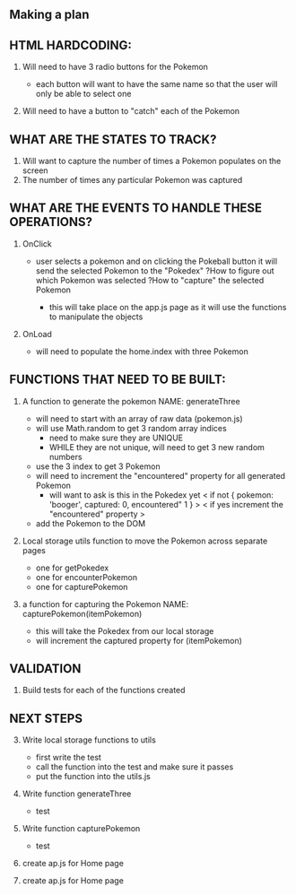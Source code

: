 ## Making a plan

## HTML HARDCODING:

1. Will need to have 3 radio buttons for the Pokemon
    - each button will want to have the same name so that the user will only be able to select one

2. Will need to have a button to "catch" each of the Pokemon

## WHAT ARE THE STATES TO TRACK?

1.  Will want to capture the number of times a Pokemon populates on the screen
2.  The number of times any particular Pokemon was captured

## WHAT ARE THE EVENTS TO HANDLE THESE OPERATIONS?

1.  OnClick
    - user selects a pokemon and on clicking the Pokeball button it will send the selected Pokemon to the "Pokedex"
        ?How to figure out which Pokemon was selected
        ?How to "capture" the selected Pokemon

        *   this will take place on the app.js page as it will use the functions to manipulate the objects

2.  OnLoad
    -   will need to populate the home.index with three Pokemon

## FUNCTIONS THAT NEED TO BE BUILT:

1.  A function to generate the pokemon NAME: generateThree
    -   will need to start with an array of raw data (pokemon.js)
    -   will use Math.random to get 3 random array indices
        *   need to make sure they are UNIQUE
        *   WHILE they are not unique, will need to get 3 new random numbers
    -   use the 3 index to get 3 Pokemon
    -   will need to increment the "encountered" property for all generated Pokemon
        *   will want to ask is this in the Pokedex yet
            <   if not { pokemon: 'booger', captured: 0, encountered" 1 }   >
            <   if yes increment the "encountered" property >
    -   add the Pokemon to the DOM

2.  Local storage utils function to move the Pokemon across separate pages
    -   one for getPokedex
    -   one for encounterPokemon
    -   one for capturePokemon

3.  a function for capturing the Pokemon NAME: capturePokemon(itemPokemon)
    -   this will take the Pokedex from our local storage
    -   will increment the captured property for (itemPokemon)

## VALIDATION

1. Build tests for each of the functions created

## NEXT STEPS

<!-- 1.  Hard code Home index page -->
<!-- 2.  Hard code Results index page -->
<!-- 3.  Create utils.js -->
3.  Write local storage functions to utils
    -   first write the test
    -   call the function into the test and make sure it passes
    -   put the function into the utils.js
    
4.  Write function generateThree
    -   test
5.  Write function capturePokemon
    -   test
6.  create ap.js for Home page
7.  create ap.js for Home page



